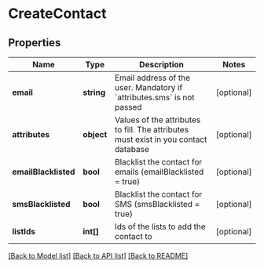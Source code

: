 # CreateContact

## Properties
Name | Type | Description | Notes
------------ | ------------- | ------------- | -------------
**email** | **string** | Email address of the user. Mandatory if &#x60;attributes.sms&#x60; is not passed | [optional] 
**attributes** | **object** | Values of the attributes to fill. The attributes must exist in you contact database | [optional] 
**emailBlacklisted** | **bool** | Blacklist the contact for emails (emailBlacklisted &#x3D; true) | [optional] 
**smsBlacklisted** | **bool** | Blacklist the contact for SMS (smsBlacklisted &#x3D; true) | [optional] 
**listIds** | **int[]** | Ids of the lists to add the contact to | [optional] 

[[Back to Model list]](../../README.md#documentation-for-models) [[Back to API list]](../../README.md#documentation-for-api-endpoints) [[Back to README]](../../README.md)


